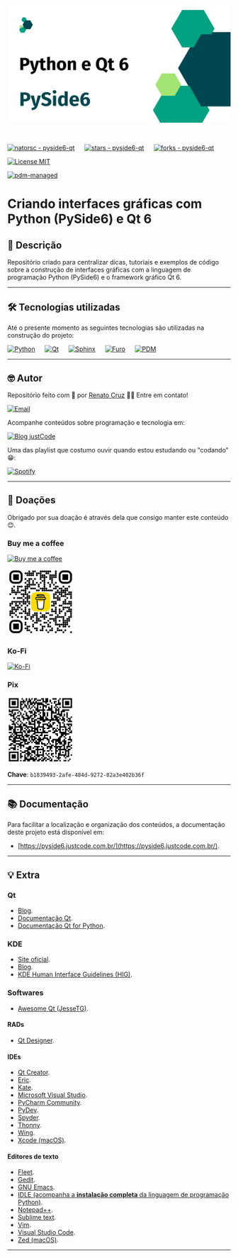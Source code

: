 ![Criando interfaces gráficas com Python (PySide6) e Qt 6](./docs/images/pyside6-qt-1600x840.webp "Criando interfaces gráficas com Python (PySide6) e Qt 6")

<br>

[![natorsc - pyside6-qt](https://img.shields.io/static/v1?label=natorsc&message=pyside6-qt&color=blue&logo=github)](https://github.com/natorsc/pyside6-qt "Ir para o repositório.")
&emsp;
[![stars - pyside6-qt](https://img.shields.io/github/stars/natorsc/pyside6-qt?style=social)](https://github.com/natorsc/pyside6-qt)
&emsp;
[![forks - pyside6-qt](https://img.shields.io/github/forks/natorsc/pyside6-qt?style=social)](https://github.com/natorsc/pyside6-qt)

[![License MIT](https://img.shields.io/static/v1?label=License&message=MIT&color=blue)](./LICENSE)

[![pdm-managed](https://img.shields.io/badge/pdm-managed-blueviolet)](https://pdm-project.org)

# Criando interfaces gráficas com Python (PySide6) e Qt 6

## 📝 Descrição

Repositório criado para centralizar dicas, tutoriais e exemplos de código sobre a construção de interfaces gráficas com a linguagem de programação Python (PySide6) e o framework gráfico Qt 6.

---

## 🛠 Tecnologias utilizadas

Até o presente momento as seguintes tecnologias são utilizadas na construção do projeto:

[![Python](https://img.shields.io/badge/-Python-blue?logo=python&logoColor=white)](https://www.python.org/ "Ir para o site.")
&emsp;
[![Qt](https://img.shields.io/badge/-Qt-blue?logo=qt&logoColor=white)](https://www.qt.io/ "Ir para o site.")
&emsp;
[![Sphinx](https://img.shields.io/badge/-Sphinx-blue?logo=sphinx&logoColor=white)](https://www.sphinx-doc.org/ "Ir para o site.")
&emsp;
[![Furo](https://img.shields.io/badge/-Furo-blue?logo=github&logoColor=white)](https://github.com/pradyunsg/furo/ "Ir para o Github.")
&emsp;
[![PDM](https://img.shields.io/badge/-PDM-blue?logo=pdm&logoColor=white)](https://pdm-project.org "Ir para o PDM.")

---

## 🤓 Autor

Repositório feito com 💙 por [Renato Cruz](https://github.com/natorsc) 🤜🤛 Entre em contato!

[![Email](https://img.shields.io/badge/-Email-blueviolet?logo=gmail&logoColor=white)](mailto:natorsc@gmail.com "Enviar e-mail.")

Acompanhe conteúdos sobre programação e tecnologia em:

[![Blog justCode](https://img.shields.io/badge/-Blog&nbsp;justCode-grey?logo=wordpress&logoColor=white)](https://justcode.com.br/ "Acessar o blog justCode.")

Uma das playlist que costumo ouvir quando estou estudando ou "codando" 😁:

[![Spotify](https://img.shields.io/badge/-Spotify-darkgreen?logo=spotify&logoColor=white)](https://open.spotify.com/playlist/1xf3u29puXlnrWO7MsaHL5?si=A-LgwRJXSvOno_e6trpi5w&utm_source=copy-link "Acessar playlist.")

---

## 💝 Doações

Obrigado por sua doação é através dela que consigo manter este conteúdo 😊.

### Buy me a coffee

[![Buy me a coffee](https://img.shields.io/badge/-Buy%20me%20a%20coffee-red?logo=buymeacoffee&logoColor=white)](https://www.buymeacoffee.com/natorsc "Mantenha este projeto com uma doação.")

<img src="./docs/images/donations/bmc-qr-code.webp" alt="Buy me a coffee" title="Mantenha este projeto com uma doação." width="150"/>

### Ko-Fi

[![Ko-Fi](https://img.shields.io/badge/-Ko%20Fi-orange?logo=ko-fi&logoColor=white)](https://ko-fi.com/natorsc "Mantenha este projeto com uma doação.")

### Pix

<img src="./docs/images/donations/pix-qr-code.webp" alt="Chave Pix" title="Mantenha este projeto com uma doação." width="150"/>

**Chave**: `b1839493-2afe-484d-9272-82a3e402b36f`

---

## 📚 Documentação

Para facilitar a localização e organização dos conteúdos, a documentação deste projeto está disponível em:

- [https://pyside6.justcode.com.br/](https://pyside6.justcode.com.br/).

---

## 💡 Extra

### Qt

- [Blog](https://www.qt.io/blog).
- [Documentação Qt](https://doc.qt.io/qt-6/).
- [Documentação Qt for Python](https://www.qt.io/qt-for-python).

### KDE

- [Site oficial](https://kde.org/pt-br/).
- [Blog](https://blogs.kde.org/).
- [KDE Human Interface Guidelines (HIG)](https://develop.kde.org/hig/).

### Softwares

- [Awesome Qt (JesseTG)](https://github.com/JesseTG/awesome-qt).

#### RADs

- [Qt Designer](https://doc.qt.io/qt-5/qtdesigner-manual.html).

#### IDEs

- [Qt Creator](https://www.qt.io/product/development-tools).
- [Eric](https://eric-ide.python-projects.org/).
- [Kate](https://kate-editor.org/).
- [Microsoft Visual Studio](https://visualstudio.microsoft.com/).
- [PyCharm Community](https://www.jetbrains.com/pycharm/).
- [PyDev](https://www.pydev.org/).
- [Spyder](https://www.spyder-ide.org/).
- [Thonny](https://thonny.org/).
- [Wing](https://wingware.com/).
- [Xcode (macOS)](https://developer.apple.com/xcode/).

#### Editores de texto

- [Fleet](https://www.jetbrains.com/fleet/).
- [Gedit](https://gedit-technology.github.io/apps/gedit/).
- [GNU Emacs](https://www.gnu.org/software/emacs/).
- [IDLE (acompanha a **instalação completa** da linguagem de programação Python)]().
- [Notepad++](https://notepad-plus-plus.org/).
- [Sublime text](https://www.sublimetext.com/).
- [Vim](https://www.vim.org/).
- [Visual Studio Code](https://code.visualstudio.com/).
- [Zed (macOS)](https://zed.dev/).

---
